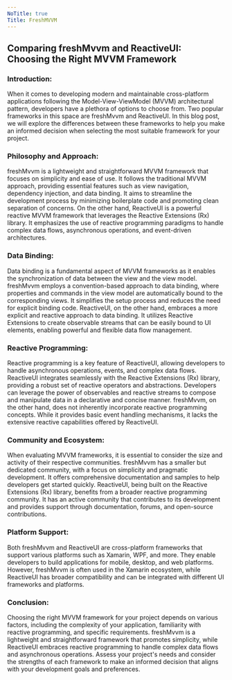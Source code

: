 ```yaml
---
NoTitle: true
Title: FreshMVVM
---
```

## Comparing freshMvvm and ReactiveUI: Choosing the Right MVVM Framework

### Introduction:
When it comes to developing modern and maintainable cross-platform applications following the Model-View-ViewModel (MVVM) architectural pattern, developers have a plethora of options to choose from. Two popular frameworks in this space are freshMvvm and ReactiveUI. In this blog post, we will explore the differences between these frameworks to help you make an informed decision when selecting the most suitable framework for your project.

### Philosophy and Approach:
freshMvvm is a lightweight and straightforward MVVM framework that focuses on simplicity and ease of use. It follows the traditional MVVM approach, providing essential features such as view navigation, dependency injection, and data binding. It aims to streamline the development process by minimizing boilerplate code and promoting clean separation of concerns. On the other hand, ReactiveUI is a powerful reactive MVVM framework that leverages the Reactive Extensions (Rx) library. It emphasizes the use of reactive programming paradigms to handle complex data flows, asynchronous operations, and event-driven architectures.

### Data Binding:
Data binding is a fundamental aspect of MVVM frameworks as it enables the synchronization of data between the view and the view model. freshMvvm employs a convention-based approach to data binding, where properties and commands in the view model are automatically bound to the corresponding views. It simplifies the setup process and reduces the need for explicit binding code. ReactiveUI, on the other hand, embraces a more explicit and reactive approach to data binding. It utilizes Reactive Extensions to create observable streams that can be easily bound to UI elements, enabling powerful and flexible data flow management.

### Reactive Programming:
Reactive programming is a key feature of ReactiveUI, allowing developers to handle asynchronous operations, events, and complex data flows. ReactiveUI integrates seamlessly with the Reactive Extensions (Rx) library, providing a robust set of reactive operators and abstractions. Developers can leverage the power of observables and reactive streams to compose and manipulate data in a declarative and concise manner. freshMvvm, on the other hand, does not inherently incorporate reactive programming concepts. While it provides basic event handling mechanisms, it lacks the extensive reactive capabilities offered by ReactiveUI.

### Community and Ecosystem:
When evaluating MVVM frameworks, it is essential to consider the size and activity of their respective communities. freshMvvm has a smaller but dedicated community, with a focus on simplicity and pragmatic development. It offers comprehensive documentation and samples to help developers get started quickly. ReactiveUI, being built on the Reactive Extensions (Rx) library, benefits from a broader reactive programming community. It has an active community that contributes to its development and provides support through documentation, forums, and open-source contributions.

### Platform Support:
Both freshMvvm and ReactiveUI are cross-platform frameworks that support various platforms such as Xamarin, WPF, and more. They enable developers to build applications for mobile, desktop, and web platforms. However, freshMvvm is often used in the Xamarin ecosystem, while ReactiveUI has broader compatibility and can be integrated with different UI frameworks and platforms.

### Conclusion:
Choosing the right MVVM framework for your project depends on various factors, including the complexity of your application, familiarity with reactive programming, and specific requirements. freshMvvm is a lightweight and straightforward framework that promotes simplicity, while ReactiveUI embraces reactive programming to handle complex data flows and asynchronous operations. Assess your project's needs and consider the strengths of each framework to make an informed decision that aligns with your development goals and preferences.
